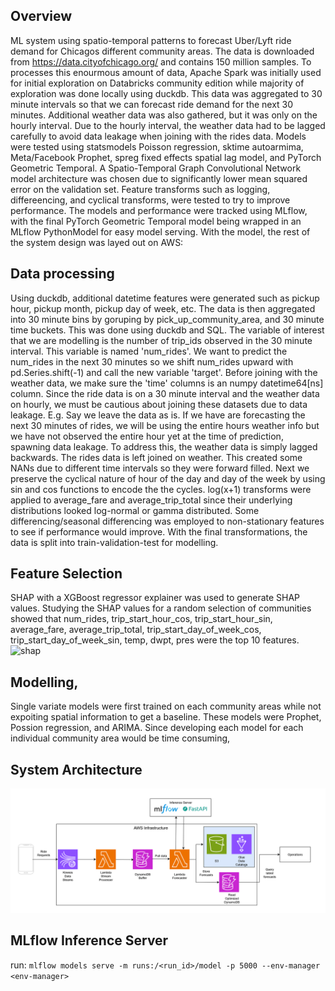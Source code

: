 ## Overview
ML system using spatio-temporal patterns to forecast Uber/Lyft ride demand for Chicagos different community areas. The data is downloaded from https://data.cityofchicago.org/ and contains 150 million samples. To processes this enourmous amount of data,
Apache Spark was initially used for initial exploration on Databricks community edition while majority of exploration was done locally using duckdb. This data was aggregated to 30 minute intervals so that we can forecast ride demand for the next 30 minutes. Additional weather data was also gathered, but it was only on the hourly interval. Due to the hourly interval, the weather data had to be lagged carefully to avoid data leakage when joining with the rides data. Models were tested using statsmodels Poisson regression, sktime autoarmima, Meta/Facebook Prophet, spreg fixed effects spatial lag model, and PyTorch Geometric Temporal. A Spatio-Temporal Graph Convolutional Network model architecture was chosen due to significantly lower  mean squared error on the validation set.
Feature transforms such as logging, differeencing, and cyclical transforms, were tested to try to improve performance. The models and performance were tracked using MLflow, with the final PyTorch Geometric Temporal model being wrapped in an MLflow PythonModel for easy model serving. With the model, the rest of the system design was layed out on AWS:

## Data processing
Using duckdb, additional datetime features were generated such as pickup hour, pickup month, pickup day of week, etc.
The data is then aggregated into 30 minute bins by goruping by pick_up_community_area, and 30 minute time buckets. This was done using duckdb and SQL. 
The variable of interest that we are modelling is the number of trip_ids observed in the 30 minute interval. This variable is named 'num_rides'. We want to predict the num_rides in the next 30 minutes so we shift num_rides upward with pd.Series.shift(-1) and call the new variable 'target'. Before joining with the weather data, we make sure the 'time' columns is an numpy datetime64[ns] column. Since the ride data is on a 30 minute interval and the weather data on hourly, we must be cautious about joining these datasets due to data leakage. E.g. Say we leave the data as is. If we have are forecasting the next 30 minutes of rides, we will be using the entire hours weather info but we have not observed the entire hour yet at the time of prediction, spawning data leakage. To address this, the weather data is simply lagged backwards. The rides data is left joined on weather. This created some NANs due to different time intervals so they were forward filled. Next we preserve the cyclical nature of hour of the day and day of the week by using sin and cos functions to encode the the cycles. log(x+1) transforms were applied to average_fare and average_trip_total since their underlying distributions looked log-normal or gamma distributed. Some differencing/seasonal differencing was employed to non-stationary features to see if performance would improve. With the final transformations, the data is split into train-validation-test for modelling.

## Feature Selection
SHAP with a XGBoost regressor explainer was used to generate SHAP values. Studying the SHAP values for a random selection of communities showed that num_rides, trip_start_hour_cos, trip_start_hour_sin, average_fare, average_trip_total, trip_start_day_of_week_cos, trip_start_day_of_week_sin, temp, dwpt, pres were the top 10 features.
<img width="690" height="544" alt="shap" src="https://github.com/user-attachments/assets/8c811e96-7607-48ad-825e-56c16c73a470" />

## Modelling,
 Single variate models were first trained on each community areas while not expoiting spatial information to get a baseline.
 These models were Prophet, Possion regression, and ARIMA. Since developing each model for each individual community area would be time consuming, 


## System Architecture 
<img src="images/systemarchitechure.png" width="800"/>


## MLflow Inference Server
run: `mlflow models serve -m runs:/<run_id>/model -p 5000 --env-manager <env-manager>`
